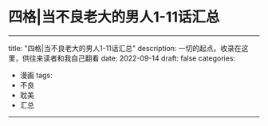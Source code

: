 # 四格|当不良老大的男人1-11话汇总

---
title: "四格|当不良老大的男人1-11话汇总"
description: 一切的起点。收录在这里，供往来读者和我自己翻看
date: 2022-09-14
draft: false
categories:
  - 漫画
tags:
  - 不良
  - 耽美
  - 汇总
---

